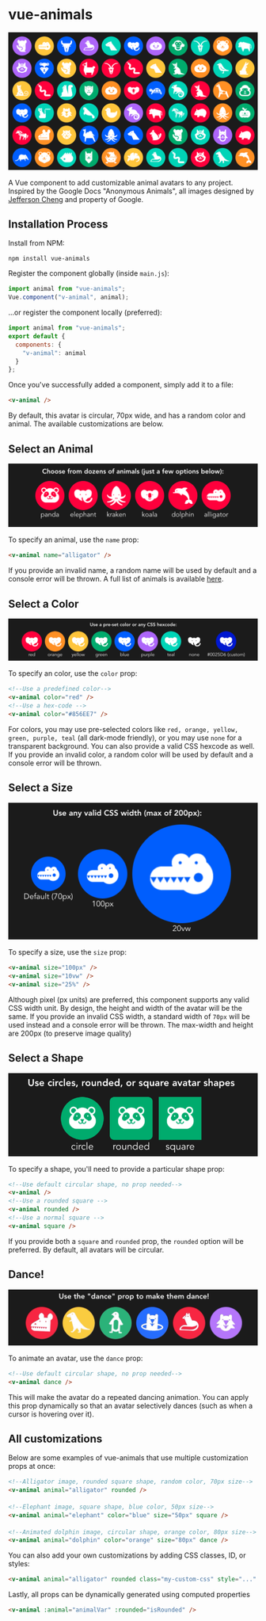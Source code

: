 # vue-animals

![Vue Animals](./assets/hero.png)

A Vue component to add customizable animal avatars to any project. Inspired by the Google Docs "Anonymous Animals", all images designed by [Jefferson Cheng]("https://jeffersoncheng.com/Anonymous-Animals") and property of Google.

## Installation Process

Install from NPM:

```
npm install vue-animals
```

Register the component globally (inside `main.js`):

```javascript
import animal from "vue-animals";
Vue.component("v-animal", animal);
```

...or register the component locally (preferred):

```javascript
import animal from "vue-animals";
export default {
  components: {
    "v-animal": animal
  }
};
```

Once you've successfully added a component, simply add it to a file:

```html
<v-animal />
```

By default, this avatar is circular, 70px wide, and has a random color and animal. The available customizations are below.

## Select an Animal

![Animals](./assets/animals.png)

To specify an animal, use the `name` prop:

```html
<v-animal name="alligator" />
```

If you provide an invalid name, a random name will be used by default and a console error will be thrown. A full list of animals is available [here](https://medium.com/@roeder/these-are-all-of-the-anonymous-google-docs-animals-i-have-seen-so-far-8e33e0405993).

## Select a Color

![Colors](./assets/colors.png)

To specify an color, use the `color` prop:

```html
<!--Use a predefined color-->
<v-animal color="red" />
<!--Use a hex-code -->
<v-animal color="#856EE7" />
```

For colors, you may use pre-selected colors like `red, orange, yellow, green, purple, teal` (all dark-mode friendly), or you may use `none` for a transparent background. You can also provide a valid CSS hexcode as well. If you provide an invalid color, a random color will be used by default and a console error will be thrown.

## Select a Size

![Sizes](./assets/sizes.png)

To specify a size, use the `size` prop:

```html
<v-animal size="100px" />
<v-animal size="10vw" />
<v-animal size="25%" />
```

Although pixel (px units) are preferred, this component supports any valid CSS width unit. By design, the height and width of the avatar will be the same. If you provide an invalid CSS width, a standard width of `70px` will be used instead and a console error will be thrown. The max-width and height are 200px (to preserve image quality)

## Select a Shape

![Sizes](./assets/shapes.png)

To specify a shape, you'll need to provide a particular shape prop:

```html
<!--Use default circular shape, no prop needed-->
<v-animal />
<!--Use a rounded square -->
<v-animal rounded />
<!--Use a normal square -->
<v-animal square />
```

If you provide both a `square` and `rounded` prop, the `rounded` option will be preferred. By default, all avatars will be circular.

## Dance!

![Dance](./assets/dance.gif)

To animate an avatar, use the `dance` prop:

```html
<!--Use default circular shape, no prop needed-->
<v-animal dance />
```

This will make the avatar do a repeated dancing animation. You can apply this prop dynamically so that an avatar selectively dances (such as when a cursor is hovering over it).

## All customizations

Below are some examples of vue-animals that use multiple customization props at once:

```html
<!--Alligator image, rounded square shape, random color, 70px size-->
<v-animal animal="alligator" rounded />

<!--Elephant image, square shape, blue color, 50px size-->
<v-animal animal="elephant" color="blue" size="50px" square />

<!--Animated dolphin image, circular shape, orange color, 80px size-->
<v-animal animal="dolphin" color="orange" size="80px" dance />
```

You can also add your own customizations by adding CSS classes, ID, or styles:

```html
<v-animal animal="alligator" rounded class="my-custom-css" style="..." />
```

Lastly, all props can be dynamically generated using computed properties

```html
<v-animal :animal="animalVar" :rounded="isRounded" />
```
